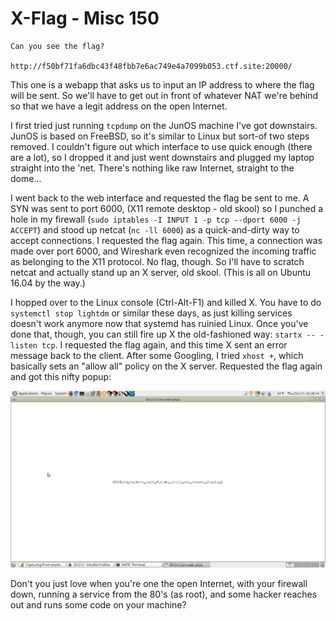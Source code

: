 # X-Flag - Misc 150

```
Can you see the flag?

http://f50bf71fa6dbc43f48fbb7e6ac749e4a7099b053.ctf.site:20000/
```

This one is a webapp that asks us to input an IP address to where the flag will be sent. So we'll have to get out in front of whatever NAT we're behind so that we have a legit address on the open Internet.

I first tried just running `tcpdump` on the JunOS machine I've got downstairs. JunOS is based on FreeBSD, so it's similar to Linux but sort-of two steps removed. I couldn't figure out which interface to use quick enough (there are a lot), so I dropped it and just went downstairs and plugged my laptop straight into the 'net. There's nothing like raw Internet, straight to the dome...

I went back to the web interface and requested the flag be sent to me. A SYN was sent to port 6000, (X11 remote desktop - old skool) so I punched a hole in my firewall (`sudo iptables -I INPUT 1 -p tcp --dport 6000 -j ACCEPT`) and stood up netcat (`nc -ll 6000`) as a quick-and-dirty way to accept connections. I requested the flag again. This time, a connection was made over port 6000, and Wireshark even recognized the incoming traffic as belonging to the X11 protocol. No flag, though. So I'll have to scratch netcat and actually stand up an X server, old skool. (This is all on Ubuntu 16.04 by the way.)

I hopped over to the Linux console (Ctrl-Alt-F1) and killed X. You have to do `systemctl stop lightdm` or similar these days, as just killing services doesn't work anymore now that systemd has ruinied Linux. Once you've done that, though, you can still fire up X the old-fashioned way: `startx -- -listen tcp`. I requested the flag again, and this time X sent an error message back to the client. After some Googling, I tried `xhost +`, which basically sets an "allow all" policy on the X server. Requested the flag again and got this nifty popup:

![An X11 window containing the flag](flag.png)

Don't you just love when you're one the open Internet, with your firewall down, running a service from the 80's (as root), and some hacker reaches out and runs some code on your machine?
